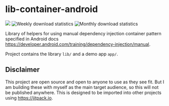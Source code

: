 # lib-container-android

[![](https://jitpack.io/v/Brent-Tunnicliff/lib-container-android.svg)](https://jitpack.io/#Brent-Tunnicliff/lib-container-android) ![Weekly download statistics](https://jitpack.io/v/Brent-Tunnicliff/lib-container-android/week.svg) ![Monthly download statistics](https://jitpack.io/v/Brent-Tunnicliff/lib-container-android/month.svg)

Library of helpers for using manual dependency injection container pattern specified in Android
docs https://developer.android.com/training/dependency-injection/manual.

Project contains the library `lib/` and a demo app `app/`.

## Disclaimer

This project are open source and open to anyone to use as they see fit.
But I am building these with myself as the main target audience,
so this will not be published anywhere.
This is designed to be imported into other projects using https://jitpack.io.